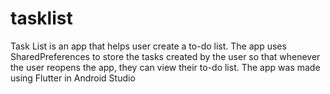 # tasklist

Task List is an app that helps user create a to-do list. The app uses SharedPreferences to store the tasks created by the user so that whenever the user reopens the app, they can view their to-do list. The app was made using Flutter in Android Studio
